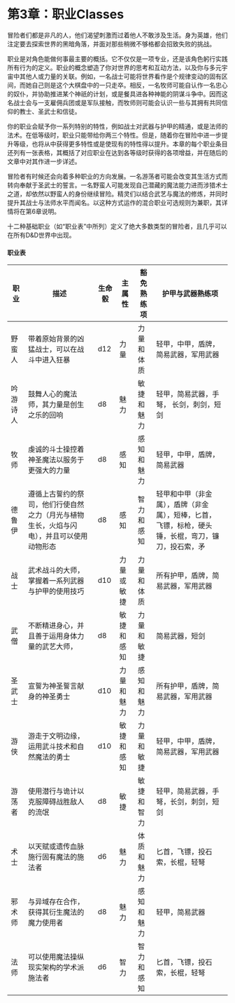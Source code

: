 # 第3章：职业Classes

​    冒险者们都是非凡的人，他们渴望刺激而过着他人不敢涉及生活。身为英雄，他们注定要去探索世界的黑暗角落，并面对那些稍微不够格都会招致失败的挑战。

​     职业是对角色能做何事最主要的概括。它不仅仅是一项专业，还是该角色躬行实践所有行为的定义。职业的概念塑造了你对世界的思考和互动方法，以及你与多元宇宙中其他人或力量的关联。例如，一名战士可能将世界看作是个规律变动的固有区间，而她自己则是这个大棋盘中的一只走卒。相反，一名牧师可能自认作一名忠心的奴仆，并协助推进某个神祇的计划，或是餐具进各种神能的阴谋斗争中。因而这名战士会与一支雇佣兵团或是军队接触，而牧师则可能会认识一些与其拥有共同信仰的教士、圣武士和信徒。

​     你的职业会赋予你一系列特别的特性，例如战士对武器与护甲的精通，或是法师的法术。在低等级时，职业只能带给你两三个特性。但是，随着你在冒险中进一步提升等级，也将从中获得更多特性或是使现有的特性得以提升。本章的每个职业条目还列有一张表格，其概括了对应职业在达到各等级时获得的各项增益，并在随后的文章中对其作进一步详述。

​     冒险者有时候还会向着多种职业的方向发展。一名游荡者可能会改变其生活方式而转向奉献于圣武士的誓言。一名野蛮人可能发现自己潜藏的魔法能力进而涉猎术士之道，却依然以野蛮人的身份继续冒险。精灵们以结合武艺与魔法的修炼，并同时提升其战士与法师水平而闻名。以这种方式运作的混合职业可选规则为兼职，其详情将在第6章说明。

​     十二种基础职业（如“职业表”中所列）定义了绝大多数类型的冒险者，且几乎可以在所有D&D世界中出现。

#### 职业表

| **职业** | **描述**                                                     | **生命骰** | **主属性** | **豁免熟练项** | **护甲与武器熟练项**                                         |
| -------- | ------------------------------------------------------------ | ---------- | ---------- | -------------- | ------------------------------------------------------------ |
| 野蛮人   | 带着原始背景的凶猛战士，可以在战斗中进入狂暴                 | d12        | 力量       | 力量和体质     | 轻甲，中甲，盾牌， 简易武器，军用武器                        |
| 吟游诗人 | 鼓舞人心的魔法师，其力量是创生之乐的回响                     | d8         | 魅力       | 敏捷和魅力     | 轻甲，简易武器，手弩， 长剑，刺剑，短剑                      |
| 牧师     | 虔诚的斗士操控着神圣魔法以服务于更强大的力量                 | d8         | 感知       | 感知和魅力     | 轻甲，中甲，盾牌，简易武器                                   |
| 德鲁伊   | 遵循上古誓约的祭司，他们行使自然之力（月光与植物生长，火焰与闪电），并且可以使用动物形态 | d8         | 感知       | 智力和感知     | 轻甲和中甲（非金属），盾牌（非金属），短棒，匕首， 飞镖，标枪，硬头锤，长棍，弯刀，镰刀，投石索，矛 |
| 战士     | 武术战斗的大师，掌握着一系列武器与护甲的使用技巧             | d10        | 力量或敏捷 | 力量和体质     | 所有护甲，盾牌，简易武器，军用武器                           |
| 武僧     | 不断精进身心，并且善于运用身体力量的武艺大师，               | d8         | 敏捷和感知 | 力量和敏捷     | 简易武器，短剑                                               |
| 圣武士   | 宣誓为神圣誓言献身的神圣勇士                                 | d10        | 力量和魅力 | 感知和魅力     | 所有护甲，盾牌，简易武器，军用武器                           |
| 游侠     | 游走于文明边缘，运用武斗技术和自然魔法的勇士                 | d10        | 敏捷和感知 | 力量和敏捷     | 轻甲，中甲，盾牌，简易武器，军用武器                         |
| 游荡者   | 使用潜行与诡计以克服障碍战胜敌人的流氓                       | d8         | 敏捷       | 敏捷和智力     | 轻甲，简易武器，手弩，长剑，刺剑，短剑                       |
| 术士     | 以天赋或遗传血脉施行固有魔法的施法者                         | d6         | 魅力       | 体质和魅力     | 匕首，飞镖，投石索，长棍，轻弩                               |
| 邪术师   | 与异域存在合作，获得其衍生魔法的魔力使用者                   | d8         | 魅力       | 感知和魅力     | 轻甲，简易武器                                               |
| 法师     | 可以使用魔法操纵现实架构的学术派施法者                       | d6         | 智力       | 智力和感知     | 匕首，飞镖，投石索，长棍，轻弩                               |

 